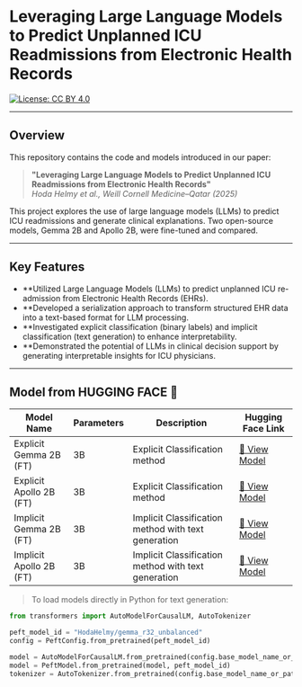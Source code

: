 # Leveraging Large Language Models to Predict Unplanned ICU Readmissions from Electronic Health Records


[![License: CC BY 4.0](https://img.shields.io/badge/License-CC%20BY%204.0-green.svg)](https://creativecommons.org/licenses/by/4.0/)


---

## Overview

This repository contains the code and models introduced in our paper:  
> **"Leveraging Large Language Models to Predict Unplanned ICU Readmissions from Electronic Health Records"**  
> *Hoda Helmy et al., Weill Cornell Medicine–Qatar (2025)*  

This project explores the use of large language models (LLMs) to predict ICU readmissions and generate clinical explanations. Two open-source models, Gemma 2B and Apollo 2B, were fine-tuned and compared.

---

## Key Features

- **Utilized Large Language Models (LLMs) to predict unplanned ICU re-admission from Electronic Health Records (EHRs).
- **Developed a serialization approach to transform structured EHR data into a text-based format for LLM processing. 
- **Investigated explicit classification (binary labels) and implicit classification (text generation) to enhance interpretability.  
- **Demonstrated the potential of LLMs in clinical decision support by generating interpretable insights for ICU physicians.

---

## Model from HUGGING FACE 🤗

| Model Name | Parameters | Description | Hugging Face Link |
|-------------|-------------|--------------|-------------------|
| Explicit Gemma 2B (FT)| 3B | Explicit Classification method| [🤗 View Model](https://huggingface.co/HodaHelmy/Gemma2B_Seq_class) |
| Explicit Apollo 2B (FT) | 3B | Explicit Classification method | [🤗 View Model](https://huggingface.co/HodaHelmy/Apollo2B_Seq_class) |
| Implicit Gemma 2B (FT) | 3B | Implicit Classification method with text generation | [🤗 View Model](https://huggingface.co/HodaHelmy/gemma_r32_unbalanced) |
| Implicit Apollo 2B (FT)| 3B | Implicit Classification method with text generation | [🤗 View Model](https://huggingface.co/HodaHelmy/Apollo_unbalanced_r32) |

> To load models directly in Python for text generation:
```python
from transformers import AutoModelForCausalLM, AutoTokenizer

peft_model_id = "HodaHelmy/gemma_r32_unbalanced" 
config = PeftConfig.from_pretrained(peft_model_id)

model = AutoModelForCausalLM.from_pretrained(config.base_model_name_or_path)
model = PeftModel.from_pretrained(model, peft_model_id)
tokenizer = AutoTokenizer.from_pretrained(config.base_model_name_or_path)
